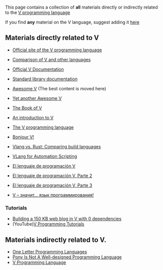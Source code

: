 This page contains a collection of **all** materials directly or indirectly related to the [V programming language](https://vlang.io/)

If you find **any** material on the V language, suggest adding it [here](https://github.com/koplenov/vbyexample/issues/new)

## Materials directly related to V

* [Official site of the V programming language](https://vlang.io/)
* [Comparison of V and other languages](https://vlang.io/compare)
* [Official V Documentation](https://github.com/vlang/v/blob/master/doc/docs.md)
* [Standard library documentation](http://modules.vlang.io/)

* [Awesome V](https://github.com/vlang/awesome-v) (The best content is moved here)
* [Yet another Awesome V](https://github.com/marceloneppel/awesome-v)


* [The Book of V](https://the-book-of-v.readthedocs.io/en/latest/)
* [An introduction to V](https://simonknott.de/articles/VLang.html)
* [The V programming language](https://dev.to/koddr/good-to-know-the-v-programming-language-k5b)
* [Bonjour V!](https://dev.to/pratikgchaudhari/bonjour-v-9e6)
* [Vlang vs. Rust: Comparing build languages](https://blog.logrocket.com/v-lang-vs-rust-comparing-build-languages/)
* [VLang for Automation Scripting](https://levelup.gitconnected.com/vlang-for-automation-scripting-5d977ee97de)

* [El lenguaje de programación V](https://emanuelpeg.blogspot.com/2020/01/el-lenguaje-de-programacion-v.html)
* [El lenguaje de programación V, Parte 2](https://emanuelpeg.blogspot.com/2020/01/el-lenguaje-de-programacion-v-parte-2.html)
* [El lenguaje de programación V, Parte 3](https://emanuelpeg.blogspot.com/2020/01/el-lenguaje-de-programacion-v-parte-3.html)

* [V – значит... язык программирования!](https://proglib.io/p/v-znachit-yazyk-programmirovaniya-2020-02-23)

### Tutorials
* [Building a 150 KB web blog in V with 0 dependencies](https://github.com/vlang/v/tree/master/tutorials/building_a_simple_web_blog_with_vweb)
* (YouTube)[V Programming Tutorials](https://www.youtube.com/playlist?list=PLEPMhdsq-gNpFr40A-ZnX-Hu9l-Sp5Oc_)

## Materials indirectly related to V.

* [One Letter Programming Languages](https://beza1e1.tuxen.de/one_letter_proglangs.html)
* [Pony Is Not A Well-designed Programming Language](https://tryingtobeawesome.com/pony/)
* [V Programming Language](http://copyfree.org/resources/works#V%20Programming%20Language)
